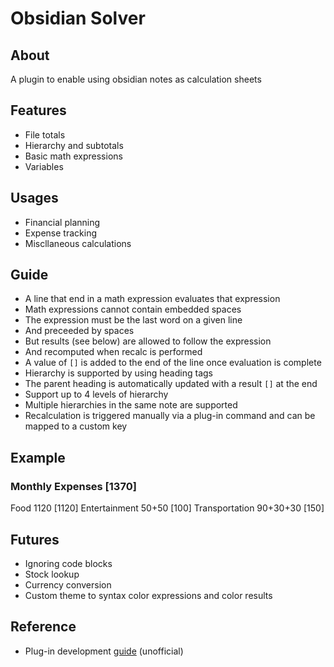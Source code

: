 # Obsidian Solver

## About
A plugin to enable using obsidian notes as calculation sheets

## Features
- File totals
- Hierarchy and subtotals
- Basic math expressions
- Variables

## Usages
- Financial planning
- Expense tracking
- Miscllaneous calculations

## Guide
- A line that end in a math expression evaluates that expression
- Math expressions cannot contain embedded spaces
- The expression must be the last word on a given line
- And preceeded by spaces
- But results (see below) are allowed to follow the expression
- And recomputed when recalc is performed
- A value of `[]` is added to the end of the line once evaluation is complete
- Hierarchy is supported by using heading tags
- The parent heading is automatically updated with a result `[]` at the end
- Support up to 4 levels of hierarchy
- Multiple hierarchies in the same note are supported
- Recalculation is triggered manually via a plug-in command and can be mapped to a custom key

## Example
### Monthly Expenses [1370]
Food 1120 [1120]
Entertainment  50+50 [100]
Transportation 90+30+30 [150]

## Futures
- Ignoring code blocks
- Stock lookup
- Currency conversion
- Custom theme to syntax color expressions and color results

## Reference
- Plug-in development [guide](https://marcus.se.net/obsidian-plugin-docs/) (unofficial)
